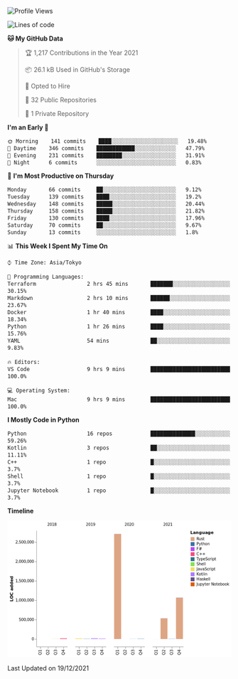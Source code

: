 <!--START_SECTION:waka-->
![Profile Views](http://img.shields.io/badge/Profile%20Views-0-blue)

![Lines of code](https://img.shields.io/badge/From%20Hello%20World%20I%27ve%20Written-4%20Million%20lines%20of%20code-blue)

**🐱 My GitHub Data** 

> 🏆 1,217 Contributions in the Year 2021
 > 
> 📦 26.1 kB Used in GitHub's Storage 
 > 
> 💼 Opted to Hire
 > 
> 📜 32 Public Repositories 
 > 
> 🔑 1 Private Repository 
 > 
**I'm an Early 🐤** 

```text
🌞 Morning    141 commits    ████░░░░░░░░░░░░░░░░░░░░░   19.48% 
🌆 Daytime    346 commits    ████████████░░░░░░░░░░░░░   47.79% 
🌃 Evening    231 commits    ████████░░░░░░░░░░░░░░░░░   31.91% 
🌙 Night      6 commits      ░░░░░░░░░░░░░░░░░░░░░░░░░   0.83%

```
📅 **I'm Most Productive on Thursday** 

```text
Monday       66 commits     ██░░░░░░░░░░░░░░░░░░░░░░░   9.12% 
Tuesday      139 commits    ████░░░░░░░░░░░░░░░░░░░░░   19.2% 
Wednesday    148 commits    █████░░░░░░░░░░░░░░░░░░░░   20.44% 
Thursday     158 commits    █████░░░░░░░░░░░░░░░░░░░░   21.82% 
Friday       130 commits    ████░░░░░░░░░░░░░░░░░░░░░   17.96% 
Saturday     70 commits     ██░░░░░░░░░░░░░░░░░░░░░░░   9.67% 
Sunday       13 commits     ░░░░░░░░░░░░░░░░░░░░░░░░░   1.8%

```


📊 **This Week I Spent My Time On** 

```text
⌚︎ Time Zone: Asia/Tokyo

💬 Programming Languages: 
Terraform                2 hrs 45 mins       ███████░░░░░░░░░░░░░░░░░░   30.15% 
Markdown                 2 hrs 10 mins       ██████░░░░░░░░░░░░░░░░░░░   23.67% 
Docker                   1 hr 40 mins        ████░░░░░░░░░░░░░░░░░░░░░   18.34% 
Python                   1 hr 26 mins        ████░░░░░░░░░░░░░░░░░░░░░   15.76% 
YAML                     54 mins             ██░░░░░░░░░░░░░░░░░░░░░░░   9.83%

🔥 Editors: 
VS Code                  9 hrs 9 mins        █████████████████████████   100.0%

💻 Operating System: 
Mac                      9 hrs 9 mins        █████████████████████████   100.0%

```

**I Mostly Code in Python** 

```text
Python                   16 repos            ██████████████░░░░░░░░░░░   59.26% 
Kotlin                   3 repos             ██░░░░░░░░░░░░░░░░░░░░░░░   11.11% 
C++                      1 repo              █░░░░░░░░░░░░░░░░░░░░░░░░   3.7% 
Shell                    1 repo              █░░░░░░░░░░░░░░░░░░░░░░░░   3.7% 
Jupyter Notebook         1 repo              █░░░░░░░░░░░░░░░░░░░░░░░░   3.7%

```


**Timeline**

![Chart not found](https://raw.githubusercontent.com/kitagawa-hr/kitagawa-hr/main/charts/bar_graph.png) 


 Last Updated on 19/12/2021
<!--END_SECTION:waka-->
